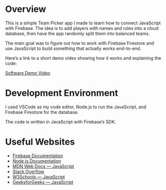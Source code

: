 # Overview

This is a simple Team Picker app I made to learn how to connect JavaScript with Firebase. The idea is to add players with names and roles into a cloud database, then have the app randomly split them into balanced teams.  

The main goal was to figure out how to work with Firebase Firestore and use JavaScript to build something that actually works end-to-end.  

Here’s a link to a short demo video showing how it works and explaining the code:  

[Software Demo Video](https://youtu.be/kLAjGIbE4jM)

# Development Environment

I used VSCode as my code editor, Node.js to run the JavaScript, and Firebase Firestore for the database.  

The code is written in JavaScript with Firebase’s SDK.

# Useful Websites

* [Firebase Documentation](https://firebase.google.com/docs)
* [Node.js Documentation](https://nodejs.org/en/docs/)
* [MDN Web Docs — JavaScript](https://developer.mozilla.org/en-US/docs/Web/JavaScript)
* [Stack Overflow](https://stackoverflow.com/)
* [W3Schools — JavaScript](https://www.w3schools.com/js/)
* [GeeksforGeeks — JavaScript](https://www.geeksforgeeks.org/javascript/)
